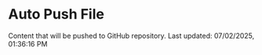 # Auto Push File

Content that will be pushed to GitHub repository.
Last updated: 07/02/2025, 01:36:16 PM